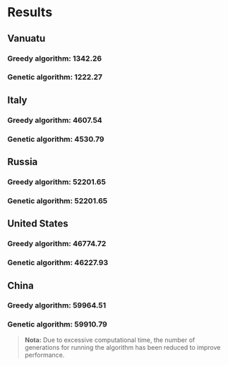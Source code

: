 # Results

## Vanuatu
### Greedy algorithm: 1342.26
### Genetic algorithm: 1222.27


## Italy
### Greedy algorithm: 4607.54

### Genetic algorithm: 4530.79

## Russia
### Greedy algorithm: 52201.65

### Genetic algorithm: 52201.65


## United States
### Greedy algorithm: 46774.72

### Genetic algorithm: 46227.93

## China
### Greedy algorithm: 59964.51

### Genetic algorithm: 59910.79

> **Nota:** Due to excessive computational time, the number of generations for running the algorithm has been reduced to improve performance. 
